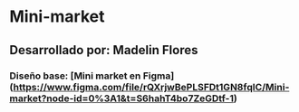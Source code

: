 # Mini-market
## Desarrollado por: Madelin Flores
### Diseño base: [Mini market en Figma] (https://www.figma.com/file/rQXrjwBePLSFDt1GN8fqlC/Mini-market?node-id=0%3A1&t=S6hahT4bo7ZeGDtf-1)